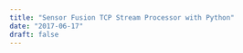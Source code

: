 ```yaml
---
title: "Sensor Fusion TCP Stream Processor with Python"
date: "2017-06-17"
draft: false
---
```

